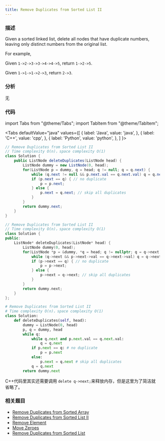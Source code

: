 ```yaml
---
title: Remove Duplicates from Sorted List II
---
```


### 描述

Given a sorted linked list, delete all nodes that have duplicate numbers, leaving only distinct numbers from the original list.

For example,

Given `1->2->3->3->4->4->5`, return `1->2->5`.

Given `1->1->1->2->3`, return `2->3`.

### 分析

无

### 代码

import Tabs from "@theme/Tabs";
import TabItem from "@theme/TabItem";

<Tabs
defaultValue="java"
values={[
{ label: 'Java', value: 'java', },
{ label: 'C++', value: 'cpp', },
{ label: 'Python', value: 'python', },
]
}>
<TabItem value="java">

```java
// Remove Duplicates from Sorted List II
// Time complexity O(n)，space complexity O(1)
class Solution {
    public ListNode deleteDuplicates(ListNode head) {
        ListNode dummy = new ListNode(0, head);
        for(ListNode p = dummy, q = head; q != null; q = q.next) {
            while (q.next != null && p.next.val == q.next.val) q = q.next;
            if (p.next == q) { // no duplicate
                p = p.next;
            } else {
                p.next = q.next; // skip all duplicates
            }
        }
        return dummy.next;
    }
}
```

</TabItem>
<TabItem value="cpp">

```cpp
// Remove Duplicates from Sorted List II
// Time complexity O(n)，space complexity O(1)
class Solution {
public:
    ListNode* deleteDuplicates(ListNode* head) {
        ListNode dummy(0, head);
        for(ListNode *p = &dummy, *q = head; q != nullptr; q = q->next) {
            while (q->next && p->next->val == q->next->val) q = q->next;
            if (p->next == q) { // no duplicate
                p = p->next;
            } else {
                p->next = q->next; // skip all duplicates
            }
        }
        return dummy.next;
    }
};
```

</TabItem>
<TabItem value="python">

```python
# Remove Duplicates from Sorted List II
# Time complexity O(n)，space complexity O(1)
class Solution:
    def deleteDuplicates(self, head):
        dummy = ListNode(0, head)
        p, q = dummy, head
        while q:
            while q.next and p.next.val == q.next.val:
                q = q.next
            if p.next == q: # no duplicate
                p = p.next
            else:
                p.next = q.next # skip all duplicates
            q = q.next
        return dummy.next
```

</TabItem>
</Tabs>

C++代码里其实还需要调用 `delete q->next;`来释放内存，但是这里为了简洁就省略了。

### 相关题目

- [Remove Duplicates from Sorted Array](../dual-pointers/remove-duplicates-from-sorted-array.md)
- [Remove Duplicates from Sorted List II](remove-duplicates-from-sorted-list-ii.md)
- [Remove Element](../dual-pointers/remove-element.md)
- [Move Zeroes](../dual-pointers/move-zeroes.md)
- [Remove Duplicates from Sorted List](remove-duplicates-from-sorted-list.md)
